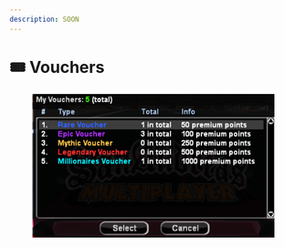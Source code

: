 ```yaml
---
description: SOON
---
```


# 🎟 Vouchers

<figure><img src=".gitbook/assets/image (2) (1).png" alt=""><figcaption></figcaption></figure>
